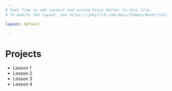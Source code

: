```yaml
---
# Feel free to add content and custom Front Matter to this file.
# To modify the layout, see https://jekyllrb.com/docs/themes/#overriding-theme-defaults

layout: default

---
```


# Projects
- Lesson 1
- Lesson 2
- Lesson 3
- Lesson 4


